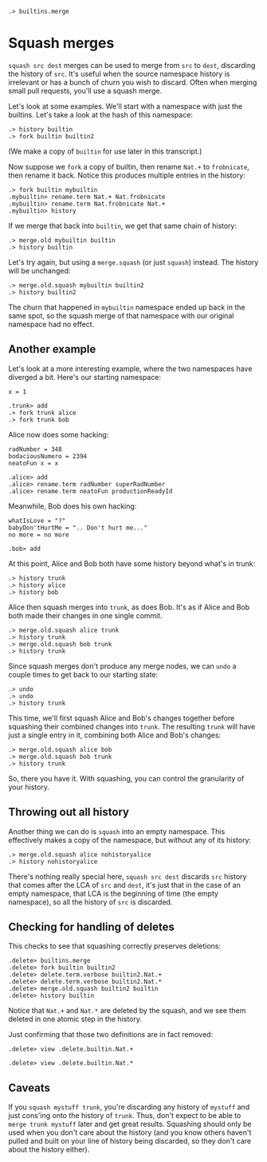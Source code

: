 
```ucm:hide
.> builtins.merge
```

# Squash merges

`squash src dest` merges can be used to merge from `src` to `dest`, discarding the history of `src`. It's useful when the source namespace history is irrelevant or has a bunch of churn you wish to discard. Often when merging small pull requests, you'll use a squash merge.

Let's look at some examples. We'll start with a namespace with just the builtins. Let's take a look at the hash of this namespace:

```ucm
.> history builtin
.> fork builtin builtin2
```

(We make a copy of `builtin` for use later in this transcript.)

Now suppose we `fork` a copy of builtin, then rename `Nat.+` to `frobnicate`, then rename it back. Notice this produces multiple entries in the history:

```ucm
.> fork builtin mybuiltin
.mybuiltin> rename.term Nat.+ Nat.frobnicate
.mybuiltin> rename.term Nat.frobnicate Nat.+
.mybuiltin> history
```

If we merge that back into `builtin`, we get that same chain of history:

```ucm
.> merge.old mybuiltin builtin
.> history builtin
```

Let's try again, but using a `merge.squash` (or just `squash`) instead. The history will be unchanged:

```ucm
.> merge.old.squash mybuiltin builtin2
.> history builtin2
```

The churn that happened in `mybuiltin` namespace ended up back in the same spot, so the squash merge of that namespace with our original namespace had no effect.

## Another example

Let's look at a more interesting example, where the two namespaces have diverged a bit. Here's our starting namespace:

```unison:hide
x = 1
```

```ucm
.trunk> add
.> fork trunk alice
.> fork trunk bob
```

Alice now does some hacking:

```unison:hide
radNumber = 348
bodaciousNumero = 2394
neatoFun x = x
```

```ucm
.alice> add
.alice> rename.term radNumber superRadNumber
.alice> rename.term neatoFun productionReadyId
```

Meanwhile, Bob does his own hacking:

```unison:hide
whatIsLove = "?"
babyDon'tHurtMe = ".. Don't hurt me..."
no more = no more
```

```ucm
.bob> add
```

At this point, Alice and Bob both have some history beyond what's in trunk:

```ucm
.> history trunk
.> history alice
.> history bob
```

Alice then squash merges into `trunk`, as does Bob. It's as if Alice and Bob both made their changes in one single commit.

```ucm
.> merge.old.squash alice trunk
.> history trunk
.> merge.old.squash bob trunk
.> history trunk
```

Since squash merges don't produce any merge nodes, we can `undo` a couple times to get back to our starting state:

```ucm
.> undo
.> undo
.> history trunk
```

This time, we'll first squash Alice and Bob's changes together before squashing their combined changes into `trunk`. The resulting `trunk` will have just a single entry in it, combining both Alice and Bob's changes:

```ucm
.> merge.old.squash alice bob
.> merge.old.squash bob trunk
.> history trunk
```

So, there you have it. With squashing, you can control the granularity of your history.

## Throwing out all history

Another thing we can do is `squash` into an empty namespace. This effectively makes a copy of the namespace, but without any of its history:

```ucm
.> merge.old.squash alice nohistoryalice
.> history nohistoryalice
```

There's nothing really special here, `squash src dest` discards `src` history that comes after the LCA of `src` and `dest`, it's just that in the case of an empty namespace, that LCA is the beginning of time (the empty namespace), so all the history of `src` is discarded.

## Checking for handling of deletes

This checks to see that squashing correctly preserves deletions:

```ucm
.delete> builtins.merge
.delete> fork builtin builtin2
.delete> delete.term.verbose builtin2.Nat.+
.delete> delete.term.verbose builtin2.Nat.*
.delete> merge.old.squash builtin2 builtin
.delete> history builtin
```

Notice that `Nat.+` and `Nat.*` are deleted by the squash, and we see them deleted in one atomic step in the history.

Just confirming that those two definitions are in fact removed:

```ucm:error
.delete> view .delete.builtin.Nat.+
```

```ucm:error
.delete> view .delete.builtin.Nat.*
```

## Caveats

If you `squash mystuff trunk`, you're discarding any history of `mystuff` and just cons'ing onto the history of `trunk`. Thus, don't expect to be able to `merge trunk mystuff` later and get great results. Squashing should only be used when you don't care about the history (and you know others haven't pulled and built on your line of history being discarded, so they don't care about the history either).
